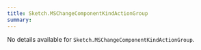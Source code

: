```yaml
---
title: Sketch.MSChangeComponentKindActionGroup
summary:
---
```


No details available for `Sketch.MSChangeComponentKindActionGroup`.
